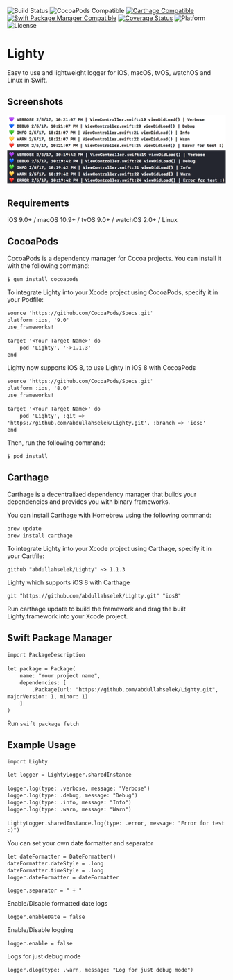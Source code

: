 ![Build Status](https://travis-ci.org/abdullahselek/Lighty.svg?branch=master)
![CocoaPods Compatible](https://img.shields.io/cocoapods/v/Lighty.svg)
[![Carthage Compatible](https://img.shields.io/badge/Carthage-compatible-4BC51D.svg?style=flat)](https://github.com/Carthage/Carthage)
[![Swift Package Manager Compatible](https://img.shields.io/badge/Swift%20Package%20Manager-compatible-brightgreen.svg)](https://github.com/apple/swift-package-manager)
[![Coverage Status](https://coveralls.io/repos/github/abdullahselek/Lighty/badge.svg?branch=master)](https://coveralls.io/github/abdullahselek/Lighty?branch=master)
![Platform](https://img.shields.io/cocoapods/p/Lighty.svg?style=flat)
![License](https://img.shields.io/dub/l/vibe-d.svg)

# Lighty
Easy to use and lightweight logger for iOS, macOS, tvOS, watchOS and Linux in Swift.

## Screenshots
![default_theme](https://github.com/abdullahselek/Lighty/blob/master/Screenshots/default_theme.png)
![dark_theme](https://github.com/abdullahselek/Lighty/blob/master/Screenshots/dark_theme.png)

## Requirements

iOS 9.0+ / macOS 10.9+ / tvOS 9.0+ / watchOS 2.0+ / Linux

## CocoaPods

CocoaPods is a dependency manager for Cocoa projects. You can install it with the following command:
```	
$ gem install cocoapods
```

To integrate Lighty into your Xcode project using CocoaPods, specify it in your Podfile:
```
source 'https://github.com/CocoaPods/Specs.git'
platform :ios, '9.0'
use_frameworks!

target '<Your Target Name>' do
	pod 'Lighty', '~>1.1.3'
end
```

Lighty now supports iOS 8, to use Lighty in iOS 8 with CocoaPods
```
source 'https://github.com/CocoaPods/Specs.git'
platform :ios, '8.0'
use_frameworks!

target '<Your Target Name>' do
	pod 'Lighty', :git => 'https://github.com/abdullahselek/Lighty.git', :branch => 'ios8'
end
```

Then, run the following command:
```
$ pod install
```

## Carthage

Carthage is a decentralized dependency manager that builds your dependencies and provides you with binary frameworks.

You can install Carthage with Homebrew using the following command:

```
brew update
brew install carthage
```

To integrate Lighty into your Xcode project using Carthage, specify it in your Cartfile:

```
github "abdullahselek/Lighty" ~> 1.1.3
```

Lighty which supports iOS 8 with Carthage

```
git "https://github.com/abdullahselek/Lighty.git" "ios8"
```

Run carthage update to build the framework and drag the built Lighty.framework into your Xcode project.

## Swift Package Manager

```
import PackageDescription

let package = Package(
    name: "Your project name",
    dependencies: [
        .Package(url: "https://github.com/abdullahselek/Lighty.git", majorVersion: 1, minor: 1)
    ]
)
```

Run ```swift package fetch```

## Example Usage
```
import Lighty
````

```
let logger = LightyLogger.sharedInstance

logger.log(type: .verbose, message: "Verbose")
logger.log(type: .debug, message: "Debug")
logger.log(type: .info, message: "Info")
logger.log(type: .warn, message: "Warn")

LightyLogger.sharedInstance.log(type: .error, message: "Error for test :)")
```

You can set your own date formatter and separator
```
let dateFormatter = DateFormatter()
dateFormatter.dateStyle = .long
dateFormatter.timeStyle = .long
logger.dateFormatter = dateFormatter
```

```
logger.separator = " + "
```

Enable/Disable formatted date logs
```
logger.enableDate = false
```

Enable/Disable logging
```
logger.enable = false
```

Logs for just debug mode
```
logger.dlog(type: .warn, message: "Log for just debug mode")
```